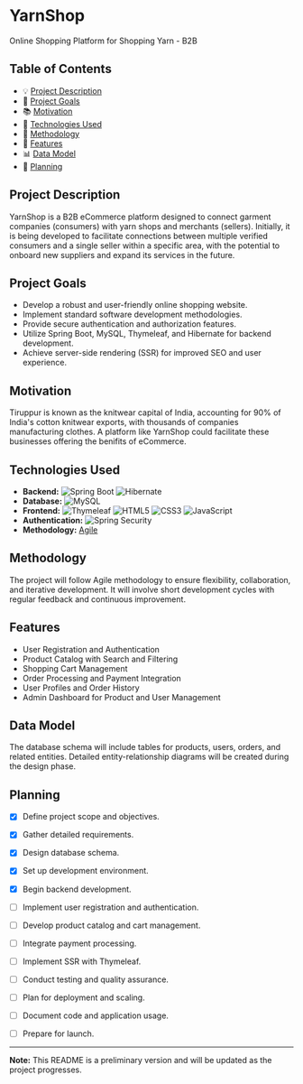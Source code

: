# YarnShop
Online Shopping Platform for Shopping Yarn - B2B



## Table of Contents

- 💡 [Project Description](#project-description)
- 🎯 [Project Goals](#project-goals)
- 📚 [Motivation](#motivation)
- 🔧 [Technologies Used](#technologies-used)
- 🚀 [Methodology](#methodology)
- 🌟 [Features](#features)
- 📊 [Data Model](#data-model)
- 📅 [Planning](#planning)

  
## Project Description

YarnShop is a B2B eCommerce platform designed to connect garment companies (consumers) with yarn shops and merchants (sellers). Initially, it is being developed to facilitate connections between multiple verified consumers and a single seller within a specific area, with the potential to onboard new suppliers and expand its services in the future.


## Project Goals 

- Develop a robust and user-friendly online shopping website.
- Implement standard software development methodologies.
- Provide secure authentication and authorization features.
- Utilize Spring Boot, MySQL, Thymeleaf, and Hibernate for backend development.
- Achieve server-side rendering (SSR) for improved SEO and user experience.

## Motivation

Tiruppur is known as the knitwear capital of India, accounting for 90% of India's cotton knitwear exports, with thousands of companies manufacturing clothes. A platform like YarnShop could facilitate these businesses offering the benifits of eCommerce.

## Technologies Used

-  **Backend:** ![Spring Boot](https://img.shields.io/badge/Spring-6DB33F?style=for-the-badge&logo=spring&logoColor=white) ![Hibernate](https://img.shields.io/badge/Hibernate-59666C?style=for-the-badge&logo=Hibernate&logoColor=white)
-  **Database:** ![MySQL](https://img.shields.io/badge/MySQL-005C84?style=for-the-badge&logo=mysql&logoColor=white) 
-  **Frontend:** ![Thymeleaf](https://img.shields.io/badge/Thymeleaf-%23005C0F.svg?style=for-the-badge&logo=Thymeleaf&logoColor=white) ![HTML5](https://img.shields.io/badge/html5-%23E34F26.svg?style=for-the-badge&logo=html5&logoColor=white) ![CSS3](https://img.shields.io/badge/css3-%231572B6.svg?style=for-the-badge&logo=css3&logoColor=white) ![JavaScript](https://img.shields.io/badge/javascript-%23323330.svg?style=for-the-badge&logo=javascript&logoColor=%23F7DF1E)
-  **Authentication:** ![Spring Security](https://img.shields.io/badge/Spring_Security-6DB33F?style=for-the-badge&logo=Spring-Security&logoColor=white)
-  **Methodology:** [Agile](#methodology)

## Methodology

The project will follow Agile methodology to ensure flexibility, collaboration, and iterative development. It will involve short development cycles with regular feedback and continuous improvement.

## Features

- User Registration and Authentication
- Product Catalog with Search and Filtering
- Shopping Cart Management
- Order Processing and Payment Integration
- User Profiles and Order History
- Admin Dashboard for Product and User Management

## Data Model

The database schema will include tables for products, users, orders, and related entities. Detailed entity-relationship diagrams will be created during the design phase.

## Planning

- [x] Define project scope and objectives.
- [x] Gather detailed requirements.
- [x] Design database schema.
- [x] Set up development environment.
- [x] Begin backend development.
- [ ] Implement user registration and authentication.
- [ ] Develop product catalog and cart management.
- [ ] Integrate payment processing.
- [ ] Implement SSR with Thymeleaf.
- [ ] Conduct testing and quality assurance.
- [ ] Plan for deployment and scaling.
- [ ] Document code and application usage.
- [ ] Prepare for launch.



---
**Note:** This README is a preliminary version and will be updated as the project progresses.

